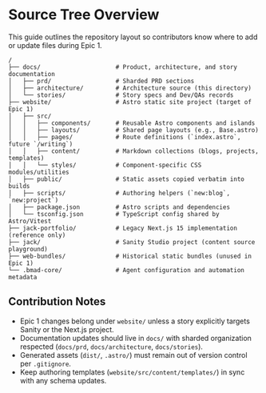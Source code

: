 # Source Tree Overview

This guide outlines the repository layout so contributors know where to add or update files during Epic 1.

```
/
├── docs/                     # Product, architecture, and story documentation
│   ├── prd/                  # Sharded PRD sections
│   ├── architecture/         # Architecture source (this directory)
│   └── stories/              # Story specs and Dev/QAs records
├── website/                  # Astro static site project (target of Epic 1)
│   ├── src/
│   │   ├── components/       # Reusable Astro components and islands
│   │   ├── layouts/          # Shared page layouts (e.g., Base.astro)
│   │   ├── pages/            # Route definitions (`index.astro`, future `/writing`)
│   │   ├── content/          # Markdown collections (blogs, projects, templates)
│   │   └── styles/           # Component-specific CSS modules/utilities
│   ├── public/               # Static assets copied verbatim into builds
│   ├── scripts/              # Authoring helpers (`new:blog`, `new:project`)
│   ├── package.json          # Astro scripts and dependencies
│   └── tsconfig.json         # TypeScript config shared by Astro/Vitest
├── jack-portfolio/           # Legacy Next.js 15 implementation (reference only)
├── jack/                     # Sanity Studio project (content source playground)
├── web-bundles/              # Historical static bundles (unused in Epic 1)
└── .bmad-core/               # Agent configuration and automation metadata
```

## Contribution Notes
- Epic 1 changes belong under `website/` unless a story explicitly targets Sanity or the Next.js project.
- Documentation updates should live in `docs/` with sharded organization respected (`docs/prd`, `docs/architecture`, `docs/stories`).
- Generated assets (`dist/`, `.astro/`) must remain out of version control per `.gitignore`.
- Keep authoring templates (`website/src/content/templates/`) in sync with any schema updates.
